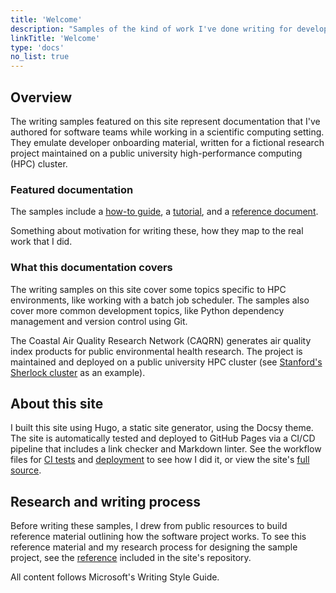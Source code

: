 ```yaml
---
title: 'Welcome'
description: "Samples of the kind of work I've done writing for developer audiences, built with a docs-as-code approach"
linkTitle: 'Welcome'
type: 'docs'
no_list: true
---
```


## Overview

The writing samples featured on this site represent documentation that I've authored for software teams while working in a scientific computing setting.
They emulate developer onboarding material, written for a fictional research project maintained on a public university high-performance computing (HPC) cluster.

### Featured documentation

The samples include a [how-to guide](/get-started/quickstart/), a [tutorial](/get-started/hpc-tutorial/), and a [reference document](/reference/environment-variables/).

Something about motivation for writing these, how they map to the real work that I did.

### What this documentation covers

The writing samples on this site cover some topics specific to HPC environments, like working with a batch job scheduler.
The samples also cover more common development topics, like Python dependency management and version control using Git.

The Coastal Air Quality Research Network (CAQRN) generates air quality index products for public environmental health research.
The project is maintained and deployed on a public university HPC cluster (see [Stanford's Sherlock cluster](https://www.sherlock.stanford.edu/docs/) as an example).

## About this site

I built this site using Hugo, a static site generator, using the Docsy theme.
The site is automatically tested and deployed to GitHub Pages via a CI/CD pipeline that includes a link checker and Markdown linter.
See the workflow files for [CI tests](https://github.com/nandstand/sample-site/blob/main/.github/workflows/ci.yml) and [deployment](https://github.com/nandstand/sample-site/blob/main/.github/workflows/deploy.yml) to see how I did it, or view the site's [full source](https://github.com/nandstand/sample-site).

## Research and writing process

Before writing these samples, I drew from public resources to build reference material outlining how the software project works.
To see this reference material and my research process for designing the sample project, see the [reference](https://github.com/nandstand/sample-site/tree/main/reference) included in the site's repository.

All content follows Microsoft's Writing Style Guide.
